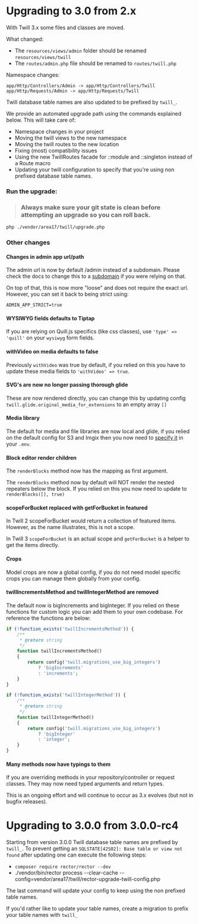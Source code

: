 # Upgrading to 3.0 from 2.x

With Twill 3.x some files and classes are moved.

What changed:

- The `resources/views/admin` folder should be renamed `resources/views/twill`
- The `routes/admin.php` file should be renamed to `routes/twill.php`

Namespace changes:
```
app/Http/Controllers/Admin -> app/Http/Controllers/Twill
app/Http/Requests/Admin -> app/Http/Requests/Twill
```

Twill database table names are also updated to be prefixed by `twill_`.

We provide an automated upgrade path using the commands explained below. This will take care of:
- Namespace changes in your project
- Moving the twill views to the new namespace
- Moving the twill routes to the new location
- Fixing (most) compatibility issues
- Using the new TwillRoutes facade for ::module and ::singleton instead of a Route macro
- Updating your twill configuration to specify that you're using non prefixed database table names.

### Run the upgrade:

> ### Always make sure your git state is clean before attempting an upgrade so you can roll back.

```bash
php ./vendor/area17/twill/upgrade.php
```

### Other changes

#### Changes in admin app url/path

The admin url is now by default /admin instead of a subdomain. Please check the docs to change this to a [subdomain](https://twillcms.com/docs/getting-started/installation.html#content-using-a-subdomain) if
you were relying on that.

On top of that, this is now more "loose" and does not require the exact url. However, you can set it back to being
strict using:

`ADMIN_APP_STRICT=true`

#### WYSIWYG fields defaults to Tiptap

If you are relying on Quill.js specifics (like css classes), use `'type' => 'quill'` on your `wysiwyg` form fields.

#### withVideo on media defaults to false

Previously `withVideo` was true by default, if you relied on this you have to update these media fields to
`'withVideo' => true`.

#### SVG's are now no longer passing thorough glide

These are now rendered directly, you can change this by updating config `twill.glide.original_media_for_extensions` to an empty array `[]`

#### Media library

The default for media and file libraries are now local and glide, if you relied on the default config for S3 and Imgix
then you now need to [specify it](https://twillcms.com/docs/getting-started/installation.html#content-storage-on-s3) in your `.env`.

#### Block editor render children

The `renderBlocks` method now has the mapping as first argument.

The `renderBlocks` method now by default will NOT render the nested repeaters below the block. If you relied on this
you now need to update to `renderBlocks([], true)`

#### scopeForBucket replaced with getForBucket in featured

In Twill 2 scopeForBucket would return a collection of featured items. However, as the name illustrates, this
is not a scope.

In Twill 3 `scopeForBucket` is an actual scope and `getForBucket` is a helper to get the items directly.

#### Crops

Model crops are now a global config, if you do not need model specific crops you can manage them globally from your
config.

#### twillIncrementsMethod and twillIntegerMethod are removed

The default now is bigIncrements and bigInteger. If you relied on these functions for custom
logic you can add them to your own codebase. For reference the functions are below:

```php
if (!function_exists('twillIncrementsMethod')) {
    /**
     * @return string
     */
    function twillIncrementsMethod()
    {
        return config('twill.migrations_use_big_integers')
            ? 'bigIncrements'
            : 'increments';
    }
}

if (!function_exists('twillIntegerMethod')) {
    /**
     * @return string
     */
    function twillIntegerMethod()
    {
        return config('twill.migrations_use_big_integers')
            ? 'bigInteger'
            : 'integer';
    }
}
```

#### Many methods now have typings to them

If you are overriding methods in your repository/controller or request classes. They may now
need typed arguments and return types.

This is an ongoing effort and will continue to occur as 3.x evolves (but not in bugfix releases).


# Upgrading to 3.0.0 from 3.0.0-rc4

Starting from version 3.0.0 Twill database table names are prefixed by `twill_`. To prevent getting an `SQLSTATE[42S02]: Base table or view not found` after updating one can execute the following steps:

- `composer require rector/rector --dev`
- ./vendor/bin/rector process --clear-cache --config=vendor/area17/twill/rector-upgrade-twill-config.php

The last command will update your config to keep using the non prefixed table names.

If you'd rather like to update your table names, create a migration to prefix your table names with `twill_`
